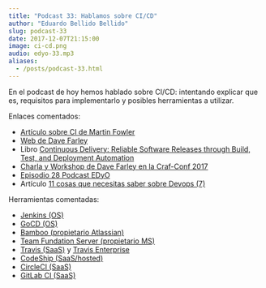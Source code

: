 ```yaml
---
title: "Podcast 33: Hablamos sobre CI/CD"
author: "Eduardo Bellido Bellido"
slug: podcast-33
date: 2017-12-07T21:15:00
image: ci-cd.png
audio: edyo-33.mp3
aliases:
  - /posts/podcast-33.html
---
```


En el podcast de hoy hemos hablado sobre CI/CD: intentando explicar que es, requisitos para implementarlo y posibles herramientas a utilizar.

<!--more-->

Enlaces comentados:

- [Artículo sobre CI de Martin Fowler](https://martinfowler.com/articles/continuousIntegration.html)
- [Web de Dave Farley](http://www.continuous-delivery.co.uk/)
- Libro [Continuous Delivery: Reliable Software Releases through Build, Test, and Deployment Automation](http://www.informit.com/store/continuous-delivery-reliable-software-releases-through-9780321601919)
- [Charla y Workshop de Dave Farley en la Craf-Conf 2017](https://craft-conf.com/2017/speaker/DaveFarley)
- [Episodio 28 Podcast EDyO](http://www.entredevyops.es/posts/podcast-episodio-28.html)
- Artículo [11 cosas que necesitas saber sobre Devops (7)](http://www.entredevyops.es/posts/11-cosas-necesitas-saber-devops-7.html)

Herramientas comentadas:

- [Jenkins (OS)](https://jenkins.io/)
- [GoCD (OS)](https://www.gocd.org/)
- [Bamboo (propietario Atlassian)](https://es.atlassian.com/software/bamboo)
- [Team Fundation Server (propietario MS)](https://www.visualstudio.com/es/tfs/)
- [Travis (SaaS)](https://travis-ci.org/) y [Travis Enterprise](https://travis-ci.com/)
- [CodeShip (SaaS/hosted)](https://codeship.com/)
- [CircleCI (SaaS)](https://circleci.com/)
- [GitLab CI (SaaS)](https://about.gitlab.com/features/gitlab-ci-cd/)

